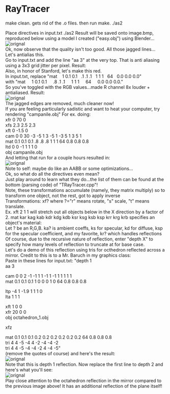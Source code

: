 # RayTracer

make clean. gets rid of the .o files. 
then run make.
./as2

Place directives in input.txt
./as2
Result will be saved onto image.bmp, reproduced below using a model I created ("easy.obj") using Blender...
<br>
<img src="https://dl.dropboxusercontent.com/u/105935968/raytracerImages/first.jpg" alt="orignal"> 
<br>
Ok, now observe that the quality isn't too good. All those jagged lines... Let's antialias this.
<br>
Go to input.txt and add the line "aa 3" at the very top. That is anti aliasing using a 3x3 grid jitter per pixel. Result:
<br>
Also, in honor of Stanford, let's make this red.
<br>
In input.txt, replace "mat &nbsp;&nbsp;&nbsp;1 0.1 0.1&nbsp;&nbsp;&nbsp;.1 .1 .1&nbsp;&nbsp;&nbsp;1 1 1&nbsp;&nbsp;&nbsp;64&nbsp;&nbsp;&nbsp;0.0 0.0 0.0"
<br>
with "mat &nbsp;&nbsp;&nbsp;  1 0.1 0.1 &nbsp;&nbsp;&nbsp;     .8 .1 .1   &nbsp;&nbsp;&nbsp;   1 1 1  &nbsp;&nbsp;&nbsp;   64   &nbsp;&nbsp;&nbsp;  0.0 0.0 0.0."
<br>
So you've toggled with the RGB values...made R channel 8x louder + antialiased. Result:
<br>
<img src="https://dl.dropboxusercontent.com/u/105935968/raytracerImages/scene.jpg" alt="orignal"> 
<br>
The jagged edges are removed, much cleaner now!
<br>
If you are feeling particularly sadistic and want to heat your computer, try rendering "campanile.obj"
For ex. doing: <br>
xfr 0 70 0<br>
xfs 2.3 2.5 2.3<br>
xft 0 -1.5 0<br>
cam   0 0 30 -3 -5 1 3 -5 1 -3 5 1 3 5 1<br>
mat   0.1 0.1 0.1   .8 .8 .8   1 1 1   64   0.8 0.8 0.8<br>
ltd   0 0 -1  1 1 1    0<br>
obj campanile.obj<br>
And letting that run for a couple hours resulted in: <br>
<img src="https://dl.dropboxusercontent.com/u/105935968/raytracerImages/Campanile.png" alt="orignal"> 
<br>
Note to self: maybe do like an AABB or some optimizations...
<br>
Ok, so what do all the directives even mean?<br>
Just play around to learn what they do...the list of them can be found at the bottom (parsing code) of "TRayTracer.cpp"! <br>
Note, these transformations accumulate (namely, they matrix multiply) so to transform one object, not the rest, got to apply inverse <br>
Transformations: xf? where ?="r" means rotate, "s" scale, "t" means translate. <br>
Ex. xft 2 1 1 will stretch out all objects below in the X direction by a factor of 2.
mat kar kag kab kdr kdg kdb ksr ksg ksb ksp krr krg krb specifies an object's material: <br>
Let ? be an R,G,B. ka? is ambient coeffs, ks for specular, kd for diffuse, ksp for the specular coefficient, and my favorite, kr? which handles reflections <br>
Of course, due to the recursive nature of reflection, enter "depth X" to specify how many levels of reflection to truncate at for base case.
<br>
Let's do a demo of this reflection using tris for octhedron reflected across a mirror.  Credit to this is to a Mr. Baruch in my graphics class:
<br>
Paste in these lines for input.txt: "depth 1<br>
aa 3<br>


cam   0 0 2   -1 -1 1   1 -1 1   -1 1 1   1 1 1<br>
mat   0.1 0.1 0.1   1 0 0   0 1 0   64   0.8 0.8 0.8<br>

ltp   -4 1 -1.9   1 1 1    0<br>
lta   1 1 1<br>

xft 1 0 0<br>
xfr 20 0 0<br>
obj octahedron_1.obj<br>

xfz<br>

mat 0.1 0.1 0.1   0.2 0.2 0.2    0.2 0.2 0.2    64   0.8 0.8 0.8<br>
tri 4 4 -5   -4 4 -2  -4 -4 -2<br>
tri 4 4 -5   -4 -4 -2   4 -4 -5"<br>
(remove the quotes of course) and here's the result:
<br>
<img src="https://dl.dropboxusercontent.com/u/105935968/raytracerImages/scene(1).jpg" alt="orignal"> 
<br>
Note that this is depth 1 reflection. Now replace the first line to depth 2 and here's what you'll see:
<br>
<img src="https://dl.dropboxusercontent.com/u/105935968/raytracerImages/scene2.jpg" alt="orignal"> 
<br>
Play close attention to the octahedron reflection in the mirror compared to the previous image above! It has an additional reflection of the plane itself!
